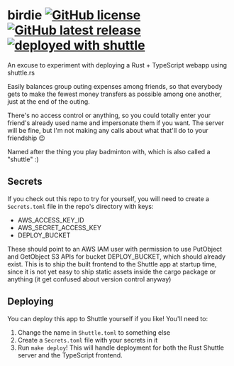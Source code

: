 # birdie [![GitHub license]][license] [![GitHub latest release]][releases] [![deployed with shuttle]][shuttle]

[github license]: https://img.shields.io/github/license/jming422/birdie
[license]: https://github.com/jming422/birdie/blob/main/LICENSE
[github latest release]: https://img.shields.io/github/v/release/jming422/birdie
[releases]: https://github.com/jming422/birdie/releases
[deployed with shuttle]: https://img.shields.io/badge/shuttle.rs-%F0%9F%9A%80-orange
[shuttle]: https://shuttle.rs

An excuse to experiment with deploying a Rust + TypeScript webapp using shuttle.rs

Easily balances group outing expenses among friends, so that everybody gets to make the fewest money transfers as possible among one another, just at the end of the outing.

There's no access control or anything, so you could totally enter your friend's already used name and impersonate them if you want. The server will be fine, but I'm not making any calls about what that'll do to your friendship 😉

Named after the thing you play badminton with, which is also called a "shuttle" :)

## Secrets

If you check out this repo to try for yourself, you will need to create a `Secrets.toml` file in the repo's directory with keys:

- AWS_ACCESS_KEY_ID
- AWS_SECRET_ACCESS_KEY
- DEPLOY_BUCKET

These should point to an AWS IAM user with permission to use PutObject and GetObject S3 APIs for bucket DEPLOY_BUCKET, which should already exist. This is to ship the built frontend to the Shuttle app at startup time, since it is not yet easy to ship static assets inside the cargo package or anything (it get confused about version control anyway)

## Deploying

You can deploy this app to Shuttle yourself if you like! You'll need to:

1. Change the name in `Shuttle.toml` to something else
2. Create a `Secrets.toml` file with your secrets in it
3. Run `make deploy`! This will handle deployment for both the Rust Shuttle server and the TypeScript frontend.
